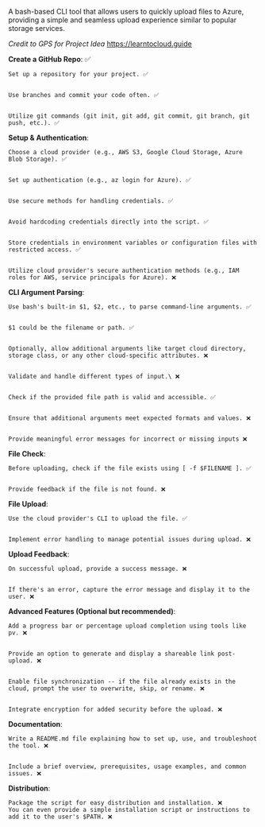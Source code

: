 A bash-based CLI tool that allows users to quickly upload files to Azure, providing a simple and seamless upload experience similar to popular storage services. 

*Credit to GPS for Project Idea*
https://learntocloud.guide

**Create a GitHub Repo**: ✅


    Set up a repository for your project. ✅


    Use branches and commit your code often. ✅


    Utilize git commands (git init, git add, git commit, git branch, git push, etc.). ✅



**Setup & Authentication**:

    Choose a cloud provider (e.g., AWS S3, Google Cloud Storage, Azure Blob Storage). ✅


    Set up authentication (e.g., az login for Azure). ✅


    Use secure methods for handling credentials. ✅


    Avoid hardcoding credentials directly into the script. ✅


    Store credentials in environment variables or configuration files with restricted access. ✅


    Utilize cloud provider's secure authentication methods (e.g., IAM roles for AWS, service principals for Azure). ❌



**CLI Argument Parsing**: 
    
    Use bash's built-in $1, $2, etc., to parse command-line arguments. ✅


    $1 could be the filename or path. ✅


    Optionally, allow additional arguments like target cloud directory, storage class, or any other cloud-specific attributes. ❌


    Validate and handle different types of input.\ ❌


    Check if the provided file path is valid and accessible. ✅


    Ensure that additional arguments meet expected formats and values. ❌


    Provide meaningful error messages for incorrect or missing inputs ❌



**File Check**:

    Before uploading, check if the file exists using [ -f $FILENAME ]. ✅


    Provide feedback if the file is not found. ❌



**File Upload**:
    
    Use the cloud provider's CLI to upload the file. ✅


    Implement error handling to manage potential issues during upload. ❌



**Upload Feedback**:

    On successful upload, provide a success message. ❌


    If there's an error, capture the error message and display it to the user. ❌



**Advanced Features (Optional but recommended)**:

    Add a progress bar or percentage upload completion using tools like pv. ❌


    Provide an option to generate and display a shareable link post-upload. ❌


    Enable file synchronization -- if the file already exists in the cloud, prompt the user to overwrite, skip, or rename. ❌


    Integrate encryption for added security before the upload. ❌



**Documentation**:

    Write a README.md file explaining how to set up, use, and troubleshoot the tool. ❌


    Include a brief overview, prerequisites, usage examples, and common issues. ❌



**Distribution**:

    Package the script for easy distribution and installation. ❌
    You can even provide a simple installation script or instructions to add it to the user's $PATH. ❌

